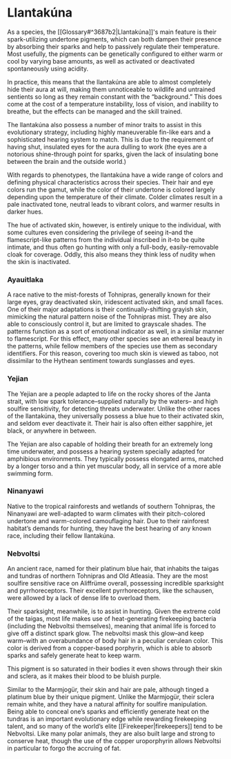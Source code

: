 # Llantakúna

As a species, the [[Glossary#^3687b2|Llantakúna]]'s main feature is their spark-utilizing undertone pigments, which can both dampen their presence by absorbing their sparks and help to passively regulate their temperature. Most usefully, the pigments can be genetically configured to either warm or cool by varying base amounts, as well as activated or deactivated spontaneously using acidity.

In practice, this means that the llantakúna are able to almost completely hide their aura at will, making them unnoticeable to wildlife and untrained sentients so long as they remain constant with the “background.” This does come at the cost of a temperature instability, loss of vision, and inability to breathe, but the effects can be managed and the skill trained.

The llantakúna also possess a number of minor traits to assist in this evolutionary strategy, including highly maneuverable fin-like ears and a sophisticated hearing system to match. This is due to the requirement of having shut, insulated eyes for the aura dulling to work (the eyes are a notorious shine-through point for sparks, given the lack of insulating bone between the brain and the outside world.)  

With regards to phenotypes, the llantakúna have a wide range of colors and defining physical characteristics across their species. Their hair and eye colors run the gamut, while the color of their undertone is colored largely depending upon the temperature of their climate. Colder climates result in a pale inactivated tone, neutral leads to vibrant colors, and warmer results in darker hues.

The hue of activated skin, however, is entirely unique to the individual, with some cultures even considering the privilege of seeing it–and the flamescript-like patterns from the individual inscribed in it–to be quite intimate, and thus often go hunting with only a full-body, easily-removable cloak for coverage. Oddly, this also means they think less of nudity when the skin is inactivated.

### Ayauitlaka

A race native to the mist-forests of Tohnipras, generally known for their large eyes, gray deactivated skin, iridescent activated skin, and small faces.  
One of their major adaptations is their continually-shifting grayish skin, mimicking the natural pattern noise of the Tohnipras mist. They are also able to consciously control it, but are limited to grayscale shades. The patterns function as a sort of emotional indicator as well, in a similar manner to flamescript. For this effect, many other species see an ethereal beauty in the patterns, while fellow members of the species use them as secondary identifiers. For this reason, covering too much skin is viewed as taboo, not dissimilar to the Hythean sentiment towards sunglasses and eyes.

### Yejian

The Yejian are a people adapted to life on the rocky shores of the Janta strait, with low spark tolerance–supplied naturally by the waters– and high soulfire sensitivity, for detecting threats underwater. Unlike the other races of the llantakúna, they universally possess a blue hue to their activated skin, and seldom ever deactivate it. Their hair is also often either sapphire, jet black, or anywhere in between.  

The Yejian are also capable of holding their breath for an extremely long time underwater, and possess a hearing system specially adapted for amphibious environments. They typically possess elongated arms, matched by a longer torso and a thin yet muscular body, all in service of a more able swimming form.

### Ninanyawi

Native to the tropical rainforests and wetlands of southern Tohnipras, the Ninanyawi are well-adapted to warm climates with their pitch-colored undertone and warm-colored camouflaging hair. Due to their rainforest habitat’s demands for hunting, they have the best hearing of any known race, including their fellow llantakúna.

### Nebvoltsi

An ancient race, named for their platinum blue hair, that inhabits the taigas and tundras of northern Tohnipras and Old Atleasia. They are the most soulfire sensitive race on Aliffrüme overall, possessing incredible sparksight and pyrrhoreceptors. Their excellent pyrrhoreceptors, like the schausen, were allowed by a lack of dense life to overload them.   

Their sparksight, meanwhile, is to assist in hunting. Given the extreme cold of the taigas, most life makes use of heat-generating firekeeping bacteria (including the Nebvoltsi themselves), meaning that animal life is forced to give off a distinct spark glow. The nebvoltsi mask this glow–and keep warm–with an overabundance of body hair in a peculiar cerulean color. This color is derived from a copper-based porphyrin, which is able to absorb sparks and safely generate heat to keep warm.

This pigment is so saturated in their bodies it even shows through their skin and sclera, as it makes their blood to be bluish purple.  

Similar to the Marmjogür, their skin and hair are pale, although tinged a platinum blue by their unique pigment. Unlike the Marmjogür, their sclera remain white, and they have a natural affinity for soulfire manipulation. Being able to conceal one’s sparks and efficiently generate heat on the tundras is an important evolutionary edge while rewarding firekeeping talent, and so many of the world’s elite [[Firekeeper|firekeepers]] tend to be Nebvoltsi. Like many polar animals, they are also built large and strong to conserve heat, though the use of the copper uroporphyrin allows Nebvoltsi in particular to forgo the accruing of fat.
